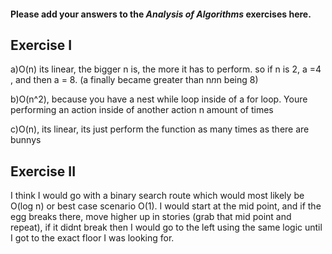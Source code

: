 #### Please add your answers to the **_Analysis of Algorithms_** exercises here.

## Exercise I

a)O(n) its linear, the bigger n is, the more it has to perform. so if n is 2, a =4 , and then a = 8. (a finally became greater than n*n*n being 8)

b)O(n^2), because you have a nest while loop inside of a for loop. Youre performing an action inside of another action n amount of times

c)O(n), its linear, its just perform the function as many times as there are bunnys

## Exercise II

I think I would go with a binary search route which would most likely be O(log n) or best case scenario O(1). I would start at the mid point, and if the egg breaks there, move higher up in stories (grab that mid point and repeat), if it didnt break then I would go to the left using the same logic until I got to the exact floor I was looking for.
